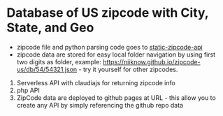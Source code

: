 # Database of US zipcode with City, State, and Geo

* zipcode file and python parsing code goes to [static-zipcode-api](https://github.com/dryan/static-zipcode-api)
* zipcode data are stored for easy local folder navigation by using first two digits as folder, example: https://niiknow.github.io/zipcode-us/db/54/54321.json - try it yourself for other zipcodes.

1. Serverless API with claudiajs for returning zipcode info
2. php API
3. ZipCode data are deployed to github pages at URL - this allow you to create any API by simply referencing the github repo data